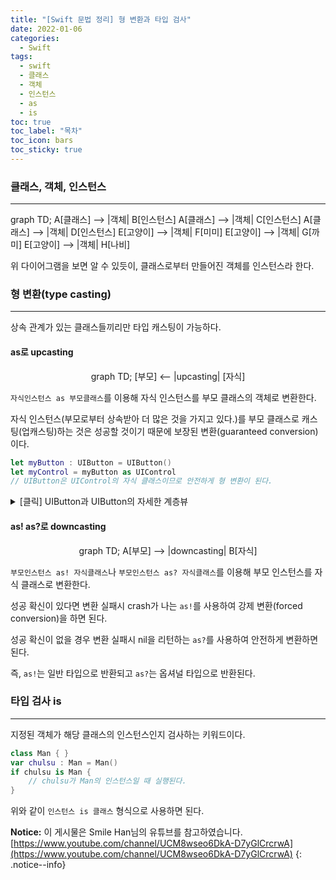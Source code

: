 ```yaml
---
title: "[Swift 문법 정리] 형 변환과 타입 검사"
date: 2022-01-06
categories:
  - Swift
tags:
  - swift
  - 클래스
  - 객체
  - 인스턴스
  - as
  - is
toc: true
toc_label: "목차"
toc_icon: bars
toc_sticky: true
---
```


### 클래스, 객체, 인스턴스

---

<div class="mermaid">
    graph TD;
        A[클래스] --> |객체| B[인스턴스]
        A[클래스] --> |객체| C[인스턴스]
        A[클래스] --> |객체| D[인스턴스]
        E[고양이] --> |객체| F[미미]
        E[고양이] --> |객체| G[까미]
        E[고양이] --> |객체| H[나비]
</div>

위 다이어그램을 보면 알 수 있듯이, 클래스로부터 만들어진 객체를 인스턴스라 한다.

### 형 변환(type casting)

---

상속 관계가 있는 클래스들끼리만 타입 캐스팅이 가능하다.

#### as로 upcasting

<center>
    <div class="mermaid">
        graph TD;
            [부모] <-- |upcasting| [자식]
    </div>

</center>

`자식인스턴스 as 부모클래스`를 이용해 자식 인스턴스를 부모 클래스의 객체로 변환한다.

자식 인스턴스(부모로부터 상속받아 더 많은 것을 가지고 있다.)를 부모 클래스로 캐스팅(업캐스팅)하는 것은 성공할 것이기 때문에 보장된 변환(guaranteed conversion)이다.

```swift
let myButton : UIButton = UIButton()
let myControl = myButton as UIControl
// UIButton은 UIControl의 자식 클래스이므로 안전하게 형 변환이 된다.
```

<details>
<summary>[클릭] UIButton과 UIButton의 자세한 계층뷰</summary>
<div markdown="1">       

![계층뷰]({{ site.url }}{{ site.baseurl }}/assets/images/uikithierarchy.jfif){: .align-center}

더 자세한 계층뷰 : [https://www.xmind.net/m/9TFEaz/#](https://www.xmind.net/m/9TFEaz/#)

</div>
</details>

#### as! as?로 downcasting

<center>
    <div class="mermaid">
        graph TD;
            A[부모] --> |downcasting| B[자식]
    </div>
</center>

`부모인스턴스 as! 자식클래스`나 `부모인스턴스 as? 자식클래스`를 이용해 부모 인스턴스를 자식 클래스로 변환한다.

성공 확신이 있다면 변환 실패시 crash가 나는 `as!`를 사용하여 강제 변환(forced conversion)을 하면 된다.

성공 확신이 없을 경우 변환 실패시 nil을 리턴하는 `as?`를 사용하여 안전하게 변환하면 된다.

즉, `as!`는 일반 타입으로 반환되고 `as?`는 옵셔널 타입으로 반환된다.

### 타입 검사 is

---

지정된 객체가 해당 클래스의 인스턴스인지 검사하는 키워드이다.

```swift
class Man { }
var chulsu : Man = Man()
if chulsu is Man {
    // chulsu가 Man의 인스턴스일 때 실행된다.
}
```

위와 같이 `인스턴스 is 클래스` 형식으로 사용하면 된다.

**Notice:** 이 게시물은 Smile Han님의 유튜브를 참고하였습니다.
[https://www.youtube.com/channel/UCM8wseo6DkA-D7yGlCrcrwA](https://www.youtube.com/channel/UCM8wseo6DkA-D7yGlCrcrwA)
{: .notice--info}